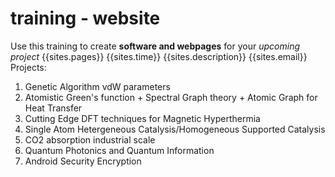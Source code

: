 # training - website
Use this training to create **software and webpages** for your *upcoming project*
{{sites.pages}}
{{sites.time}}
{{sites.description}}
{{sites.email}}
Projects:  
1. Genetic Algorithm vdW parameters
2. Atomistic Green's function + Spectral Graph theory + Atomic Graph for Heat Transfer  
3. Cutting Edge DFT techniques for Magnetic Hyperthermia  
4. Single Atom Hetergeneous Catalysis/Homogeneous Supported Catalysis
5. CO2 absorption industrial scale
6. Quantum Photonics and Quantum Information  
7. Android Security Encryption
